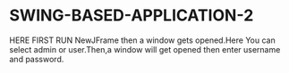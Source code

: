# SWING-BASED-APPLICATION-2
HERE FIRST RUN NewJFrame then a window gets opened.Here You can select admin or user.Then,a window will get opened then enter username and password.
